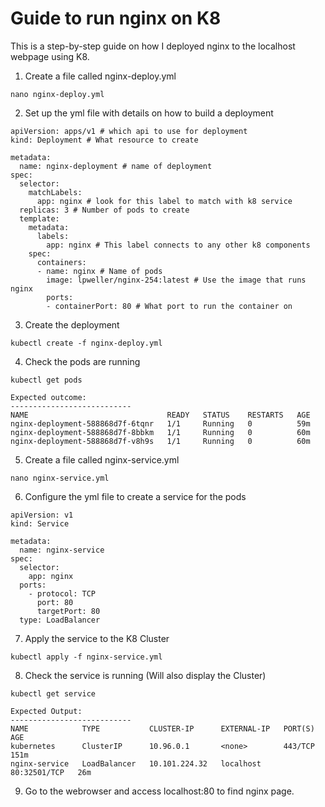 # Guide to run nginx on K8
This is a step-by-step guide on how I deployed nginx to the localhost webpage using K8.

1. Create a file called nginx-deploy.yml
```
nano nginx-deploy.yml
```
2. Set up the yml file with details on how to build a deployment
```
apiVersion: apps/v1 # which api to use for deployment
kind: Deployment # What resource to create

metadata:
  name: nginx-deployment # name of deployment
spec:
  selector:
    matchLabels:
      app: nginx # look for this label to match with k8 service
  replicas: 3 # Number of pods to create
  template:
    metadata:
      labels:
        app: nginx # This label connects to any other k8 components
    spec:
      containers:
      - name: nginx # Name of pods
        image: lpweller/nginx-254:latest # Use the image that runs nginx
        ports:
        - containerPort: 80 # What port to run the container on
```
3. Create the deployment
```
kubectl create -f nginx-deploy.yml
```
4. Check the pods are running
```
kubectl get pods
```
```
Expected outcome:
---------------------------
NAME                               READY   STATUS    RESTARTS   AGE
nginx-deployment-588868d7f-6tqnr   1/1     Running   0          59m
nginx-deployment-588868d7f-8bbkm   1/1     Running   0          60m
nginx-deployment-588868d7f-v8h9s   1/1     Running   0          60m
```
5. Create a file called nginx-service.yml
```
nano nginx-service.yml
```
6. Configure the yml file to create a service for the pods
```
apiVersion: v1
kind: Service

metadata:
  name: nginx-service
spec:
  selector:
    app: nginx
  ports:
    - protocol: TCP
      port: 80
      targetPort: 80
  type: LoadBalancer
```
7. Apply the service to the K8 Cluster
```
kubectl apply -f nginx-service.yml
```
8. Check the service is running (Will also display the Cluster)
```
kubectl get service
```
```
Expected Output:
---------------------------
NAME            TYPE           CLUSTER-IP      EXTERNAL-IP   PORT(S)        AGE
kubernetes      ClusterIP      10.96.0.1       <none>        443/TCP        151m
nginx-service   LoadBalancer   10.101.224.32   localhost     80:32501/TCP   26m
```
9. Go to the webrowser and access localhost:80 to find nginx page.